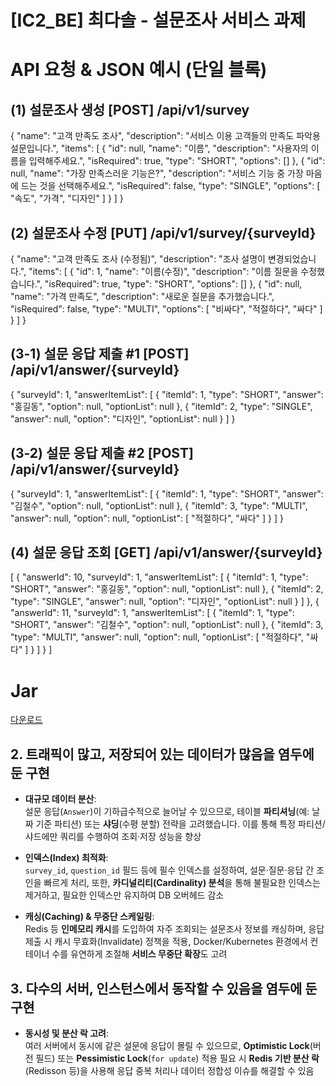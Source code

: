 # [IC2_BE] 최다솔 - 설문조사 서비스 과제
# API 요청 & JSON 예시 (단일 블록)

## (1) 설문조사 생성 [POST] /api/v1/survey

{
  "name": "고객 만족도 조사",
  "description": "서비스 이용 고객들의 만족도 파악용 설문입니다.",
  "items": [
    {
      "id": null,
      "name": "이름",
      "description": "사용자의 이름을 입력해주세요.",
      "isRequired": true,
      "type": "SHORT",
      "options": []
    },
    {
      "id": null,
      "name": "가장 만족스러운 기능은?",
      "description": "서비스 기능 중 가장 마음에 드는 것을 선택해주세요.",
      "isRequired": false,
      "type": "SINGLE",
      "options": [
        "속도",
        "가격",
        "디자인"
      ]
    }
  ]
}

## (2) 설문조사 수정 [PUT] /api/v1/survey/{surveyId}

{
  "name": "고객 만족도 조사 (수정됨)",
  "description": "조사 설명이 변경되었습니다.",
  "items": [
    {
      "id": 1,
      "name": "이름(수정)",
      "description": "이름 질문을 수정했습니다.",
      "isRequired": true,
      "type": "SHORT",
      "options": []
    },
    {
      "id": null,
      "name": "가격 만족도",
      "description": "새로운 질문을 추가했습니다.",
      "isRequired": false,
      "type": "MULTI",
      "options": [
        "비싸다",
        "적절하다",
        "싸다"
      ]
    }
  ]
}

## (3-1) 설문 응답 제출 #1 [POST] /api/v1/answer/{surveyId}

{
  "surveyId": 1,
  "answerItemList": [
    {
      "itemId": 1,
      "type": "SHORT",
      "answer": "홍길동",
      "option": null,
      "optionList": null
    },
    {
      "itemId": 2,
      "type": "SINGLE",
      "answer": null,
      "option": "디자인",
      "optionList": null
    }
  ]
}

## (3-2) 설문 응답 제출 #2 [POST] /api/v1/answer/{surveyId}

{
  "surveyId": 1,
  "answerItemList": [
    {
      "itemId": 1,
      "type": "SHORT",
      "answer": "김철수",
      "option": null,
      "optionList": null
    },
    {
      "itemId": 3,
      "type": "MULTI",
      "answer": null,
      "option": null,
      "optionList": [
        "적절하다",
        "싸다"
      ]
    }
  ]
}

## (4) 설문 응답 조회 [GET] /api/v1/answer/{surveyId}

[
  {
    "answerId": 10,
    "surveyId": 1,
    "answerItemList": [
      {
        "itemId": 1,
        "type": "SHORT",
        "answer": "홍길동",
        "option": null,
        "optionList": null
      },
      {
        "itemId": 2,
        "type": "SINGLE",
        "answer": null,
        "option": "디자인",
        "optionList": null
      }
    ]
  },
  {
    "answerId": 11,
    "surveyId": 1,
    "answerItemList": [
      {
        "itemId": 1,
        "type": "SHORT",
        "answer": "김철수",
        "option": null,
        "optionList": null
      },
      {
        "itemId": 3,
        "type": "MULTI",
        "answer": null,
        "option": null,
        "optionList": [
          "적절하다",
          "싸다"
        ]
      }
    ]
  }
]


# Jar

[다운로드](https://drive.google.com/file/d/17a-RaT7cnZzKTQGK79m7zO85JdolVZjR/view?usp=sharing)


## 2. 트래픽이 많고, 저장되어 있는 데이터가 많음을 염두에 둔 구현

- **대규모 데이터 분산**:  
  설문 응답(`Answer`)이 기하급수적으로 늘어날 수 있으므로, 테이블 **파티셔닝**(예: 날짜 기준 파티션) 또는 **샤딩**(수평 분할) 전략을 고려했습니다. 이를 통해 특정 파티션/샤드에만 쿼리를 수행하여 조회·저장 성능을 향상

- **인덱스(Index) 최적화**:  
  `survey_id`, `question_id` 필드 등에 필수 인덱스를 설정하여, 설문·질문·응답 간 조인을 빠르게 처리, 또한, **카디널리티(Cardinality) 분석**을 통해 불필요한 인덱스는 제거하고, 필요한 인덱스만 유지하여 DB 오버헤드 감소

- **캐싱(Caching) & 무중단 스케일링**:  
  Redis 등 **인메모리 캐시**를 도입하여 자주 조회되는 설문조사 정보를 캐싱하며, 응답 제출 시 캐시 무효화(Invalidate) 정책을 적용, Docker/Kubernetes 환경에서 컨테이너 수를 유연하게 조절해 **서비스 무중단 확장**도 고려


## 3. 다수의 서버, 인스턴스에서 동작할 수 있음을 염두에 둔 구현

- **동시성 및 분산 락 고려**:  
  여러 서버에서 동시에 같은 설문에 응답이 몰릴 수 있으므로, **Optimistic Lock**(버전 필드) 또는 **Pessimistic Lock**(`for update`) 적용
  필요 시 **Redis 기반 분산 락**(Redisson 등)을 사용해 응답 중복 처리나 데이터 정합성 이슈를 해결할 수 있음
